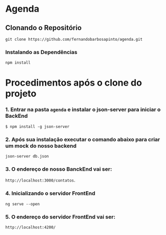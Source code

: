 # Agenda

## Clonando o Repositório

`git clone https://github.com/fernandobarbosapinto/agenda.git`

### Instalando as Dependências

`npm install`

# Procedimentos após o clone do projeto

### 1. Entrar na pasta `agenda` e instalar o json-server para iniciar o BackEnd

`$ npm install -g json-server`

### 2. Após sua instalação executar o comando abaixo para criar um mock do nosso backend

`json-server db.json` 

### 3. O endereço de nosso BanckEnd vai ser:

`http://localhost:3000/contatos`.

### 4. Inicializando o servidor FrontEnd 

`ng serve --open`

### 5. O endereço do servidor FrontEnd vai ser:

`http://localhost:4200/`
